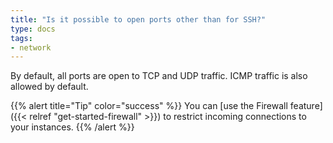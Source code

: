 ```yaml
---
title: "Is it possible to open ports other than for SSH?"
type: docs
tags:
- network
---
```


By default, all ports are open to TCP and UDP traffic. ICMP traffic is also
allowed by default.

{{% alert title="Tip" color="success" %}}
You can [use the Firewall feature]({{< relref "get-started-firewall" >}}) to
restrict incoming connections to your instances.
{{% /alert %}}
